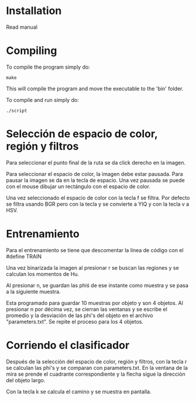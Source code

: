 # Installation
Read manual

# Compiling
To compile the program simply do:

    make

This will compile the program and move the executable to the 'bin' folder.

To compile and run simply do:

    ./script
    
# Selección de espacio de color, región y filtros
Para seleccionar el punto final de la ruta se da click derecho en la imagen.

Para seleccionar el espacio de color, la imagen debe estar pausada. Para pausar la imagen se da en la tecla de espacio. Una vez pausada se puede con el mouse dibujar un rectángulo con el espacio de color.

Una vez seleccionado el espacio de color con la tecla f se filtra. Por defecto se filtra usando BGR pero con la tecla y se convierte a YIQ y con la tecla v a HSV.

# Entrenamiento
Para el entrenamiento se tiene que descomentar la línea de código con el #define TRAIN

Una vez binarizada la imagen al presionar r se buscan las regiones y se calculan los momentos de Hu.

Al presionar n, se guardan las phiś de ese instante como muestra y se pasa a la siguiente muestra.

Esta programado para guardar 10 muestras por objeto y son 4 objetos. Al presionar n por décima vez, se cierran las ventanas y se escribe el promedio y la desviación de las phi's del objeto en el archivo "parameters.txt". Se repite el proceso para los 4 objetos.

# Corriendo el clasificador
Después de la selección del espacio de color, región y filtros, con la tecla r se calculan las phi's y se comparan con parameters.txt. En la ventana de la mira se prende el cuadrante correspondiente y la flecha sigue la dirección del objeto largo.

Con la tecla k se calcula el camino y se muestra en pantalla.
